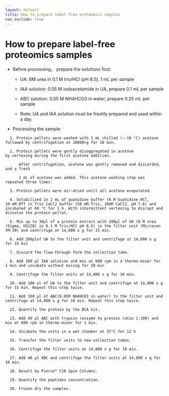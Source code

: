 ```yaml
---
layout: default
title: How to prepare label-free proteomics samples 
nav_exclude: true
---
```

# How to prepare label-free proteomics samples 

- Before processing， prepare the solutions first: 

  - UA: 8M urea in 0.1 M tris/HCl (pH 8.5), 1 mL per sample 

  - IAA solution: 0.05 M iodoacetamide in UA, prepare 0.1 mL per sample 

  - ABC solution: 0.05 M NH4HCO3 in water, prepare 0.25 mL per sample 

  - Note: UA and IAA solution must be freshly prepared and used within a day. 

- Processing the sample: 
~~~~
  1. Protein pellets were washed with 1 mL chilled (∼-10 °С) acetone followed by centrifugation at 20800×g for 10 min.   

  2. Protein pellets were gently disaggregated in acetone by vertexing during the first acetone addition.  
  
      After centrifugation, acetone was gently removed and discarded, and a fresh  

      1 mL of acetone was added. This acetone washing step was repeated three times.   

  3. Protein pellets were air-dried until all acetone evaporated.   

  4. Solubilized in 2 mL of guanidine buffer (6 M Guanidine HCl, 10 mM DTT in Tris CaCl2 buffer (50 mM Tris, 10mM CaCl2, pH 7.6) and incubated at 60 °С for 1 h. With intermittent vertexing to disrupt and dissolve the protein pellet.   

  5. Mix up to 30µl of a protein extract with 200µl of UA (8 M urea (Sigma, U5128) in 0.1 M Tris/HCl pH 8.5) in the filter unit (Microcon YM-30) and centrifuge at 14,000 x g for 15 min.  

  6. Add 200µlof UA to the filter unit and centrifuge at 14,000 x g for 15 min  

  7. Discard the flow-through form the collection tube.  

  8. Add 100 µl IAA solution and mix at 600 rpm in a thermo-mixer for 1 min and incubate without mixing for 20 min  

  9. Centrifuge the filter units at 14,000 x g for 10 min.  

  10. Add 100 µl of UA to the filter unit and centrifuge at 14,000 x g for 15 min. Repeat this step twice.  

  11. Add 100 µl of ABC(0.05M NH4HCO3 in water) to the filter unit and centrifuge at 14,000 x g for 10 min. Repeat this step twice.  

  12. Quantify the protein by the BCA kit. 

  13. Add 40 µl ABC with trypsin (enzyme to protein ratio 1:100) and mix at 600 rpm in thermo-mixer for 1 min.  

  14. Incubate the units in a wet chamber at 37°C for 12 h  

  15. Transfer the filter units to new collection tubes.  

  16. Centrifuge the filter units at 14,000 x g for 10 min.  

  17. Add 40 µl ABC and centrifuge the filter units at 14,000 x g for 10 min.  

  18. Desalt by Pierce™ C18 Spin Columns. 

  19. Quantify the peptides concentration. 

  20. Frozen dry the samples. 
~~~~
